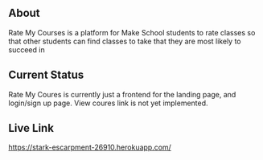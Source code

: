 ## About
Rate My Courses is a platform for Make School students to rate classes so that other students can find classes to take that they are most likely to succeed in

## Current Status 
Rate My Coures is currently just a frontend for the landing page, and login/sign up page. View coures link is not yet implemented.

## Live Link 
https://stark-escarpment-26910.herokuapp.com/
